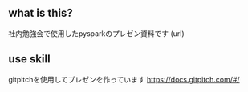 ## what is this?
社内勉強会で使用したpysparkのプレゼン資料です
(url)

## use skill
gitpitchを使用してプレゼンを作っています
https://docs.gitpitch.com/#/
